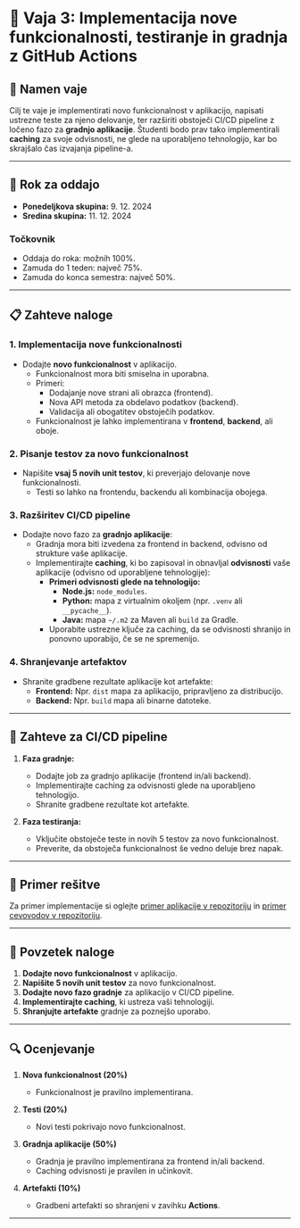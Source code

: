 # 📝 Vaja 3: Implementacija nove funkcionalnosti, testiranje in gradnja z GitHub Actions

## 📑 Namen vaje
Cilj te vaje je implementirati novo funkcionalnost v aplikacijo, napisati ustrezne teste za njeno delovanje, ter razširiti obstoječi CI/CD pipeline z ločeno fazo za **gradnjo aplikacije**. Študenti bodo prav tako implementirali **caching** za svoje odvisnosti, ne glede na uporabljeno tehnologijo, kar bo skrajšalo čas izvajanja pipeline-a.

---

## 📅 Rok za oddajo

- **Ponedeljkova skupina:** 9. 12. 2024  
- **Sredina skupina:** 11. 12. 2024  

### Točkovnik
- Oddaja do roka: možnih 100%.  
- Zamuda do 1 teden: največ 75%.  
- Zamuda do konca semestra: največ 50%.  

---

## 📋 Zahteve naloge

### 1. Implementacija nove funkcionalnosti
- Dodajte **novo funkcionalnost** v aplikacijo.  
  - Funkcionalnost mora biti smiselna in uporabna.  
  - Primeri:
    - Dodajanje nove strani ali obrazca (frontend).
    - Nova API metoda za obdelavo podatkov (backend).
    - Validacija ali obogatitev obstoječih podatkov.  
  - Funkcionalnost je lahko implementirana v **frontend**, **backend**, ali oboje.

### 2. Pisanje testov za novo funkcionalnost
- Napišite **vsaj 5 novih unit testov**, ki preverjajo delovanje nove funkcionalnosti.  
  - Testi so lahko na frontendu, backendu ali kombinacija obojega.  

### 3. Razširitev CI/CD pipeline
- Dodajte novo fazo za **gradnjo aplikacije**:
  - Gradnja mora biti izvedena za frontend in backend, odvisno od strukture vaše aplikacije.
  - Implementirajte **caching**, ki bo zapisoval in obnavljal **odvisnosti** vaše aplikacije (odvisno od uporabljene tehnologije):
    - **Primeri odvisnosti glede na tehnologijo:**
      - **Node.js:** `node_modules`.
      - **Python:** mapa z virtualnim okoljem (npr. `.venv` ali `__pycache__`).
      - **Java:** mapa `~/.m2` za Maven ali `build` za Gradle.
    - Uporabite ustrezne ključe za caching, da se odvisnosti shranijo in ponovno uporabijo, če se ne spremenijo.  

### 4. Shranjevanje artefaktov
- Shranite gradbene rezultate aplikacije kot artefakte:
  - **Frontend:** Npr. `dist` mapa za aplikacijo, pripravljeno za distribucijo.
  - **Backend:** Npr. `build` mapa ali binarne datoteke.

---

## 🎯 Zahteve za CI/CD pipeline
1. **Faza gradnje:**
   - Dodajte job za gradnjo aplikacije (frontend in/ali backend).
   - Implementirajte caching za odvisnosti glede na uporabljeno tehnologijo.
   - Shranite gradbene rezultate kot artefakte.

2. **Faza testiranja:**
   - Vključite obstoječe teste in novih 5 testov za novo funkcionalnost.
   - Preverite, da obstoječa funkcionalnost še vedno deluje brez napak.

---

## 📘 Primer rešitve
Za primer implementacije si oglejte [primer aplikacije v repozitoriju](https://github.com/HlisTilen/RIRS/tree/main/02_DevOps_Testing/primer) in [primer cevovodov v repozitoriju](https://github.com/HlisTilen/RIRS/tree/main/.github/workflows).

---

## 🔄 Povzetek naloge
1. **Dodajte novo funkcionalnost** v aplikacijo.  
2. **Napišite 5 novih unit testov** za novo funkcionalnost.  
3. **Dodajte novo fazo gradnje** za aplikacijo v CI/CD pipeline.  
4. **Implementirajte caching**, ki ustreza vaši tehnologiji.  
5. **Shranjujte artefakte** gradnje za poznejšo uporabo.  

---

## 🔍 Ocenjevanje
1. **Nova funkcionalnost (20%)**  
   - Funkcionalnost je pravilno implementirana.  

2. **Testi (20%)**  
   - Novi testi pokrivajo novo funkcionalnost.  

3. **Gradnja aplikacije (50%)**  
   - Gradnja je pravilno implementirana za frontend in/ali backend.  
   - Caching odvisnosti je pravilen in učinkovit.  

4. **Artefakti (10%)**  
   - Gradbeni artefakti so shranjeni v zavihku **Actions**.  

---
